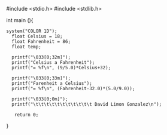 #include <stdio.h>
#include <stdlib.h>

int main (){
	
	system("COLOR 1D");
      float Celsius = 18;
      float Fahrenheit = 86;
      float temp;
      
      printf("\033[0;32m]");
      printf("Celsius a Fahrenheit");
      printf("= %f\n", (9/5.0)*Celsius+32);
      
      printf("\033[0;33m]");
      printf("Farenheit a Celsius");
      printf("= %f\n", (Fahrenheit-32.0)*(5.0/9.0));
      
      printf("\033[0;0m]");
      printf("\t\t\t\t\t\t\t\t\t\t\t David Limon Gonzalez\n");
      
       return 0;
}
